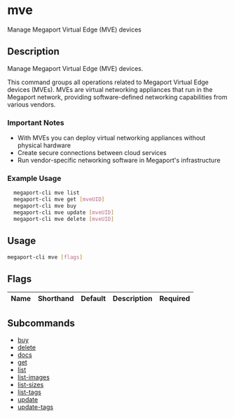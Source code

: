 # mve

Manage Megaport Virtual Edge (MVE) devices

## Description

Manage Megaport Virtual Edge (MVE) devices.

This command groups all operations related to Megaport Virtual Edge devices (MVEs). MVEs are virtual networking appliances that run in the Megaport network, providing software-defined networking capabilities from various vendors.

### Important Notes
  - With MVEs you can deploy virtual networking appliances without physical hardware
  - Create secure connections between cloud services
  - Run vendor-specific networking software in Megaport's infrastructure

### Example Usage

```sh
  megaport-cli mve list
  megaport-cli mve get [mveUID]
  megaport-cli mve buy
  megaport-cli mve update [mveUID]
  megaport-cli mve delete [mveUID]
```

## Usage

```sh
megaport-cli mve [flags]
```


## Flags

| Name | Shorthand | Default | Description | Required |
|------|-----------|---------|-------------|----------|

## Subcommands
* [buy](megaport-cli_mve_buy.md)
* [delete](megaport-cli_mve_delete.md)
* [docs](megaport-cli_mve_docs.md)
* [get](megaport-cli_mve_get.md)
* [list](megaport-cli_mve_list.md)
* [list-images](megaport-cli_mve_list-images.md)
* [list-sizes](megaport-cli_mve_list-sizes.md)
* [list-tags](megaport-cli_mve_list-tags.md)
* [update](megaport-cli_mve_update.md)
* [update-tags](megaport-cli_mve_update-tags.md)

